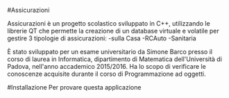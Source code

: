 #Assicurazioni

Assicurazioni è un progetto scolastico sviluppato in C++, utilizzando le librerie QT che permette la creazione di un database virtuale e volatile per gestire 3 tipologie di assicurazioni:
	-sulla Casa
	-RCAuto
	-Sanitaria

È stato sviluppato per un esame universitario da Simone Barco presso il corso di laurea in Informatica, dipartimento di Matematica dell'Università di Padova, nell'anno accademico 2015/2016.
Ha lo scopo di verificare le conoscenze acquisite durante il corso di Programmazione ad oggetti.

#Installazione
Per provare questa applicazione 
